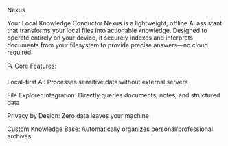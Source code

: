 Nexus

Your Local Knowledge Conductor
Nexus is a lightweight, offline AI assistant that transforms your local files into actionable knowledge. Designed to operate entirely on your device, it securely indexes and interprets documents from your filesystem to provide precise answers—no cloud required.

🔍 Core Features:

Local-first AI: Processes sensitive data without external servers

File Explorer Integration: Directly queries documents, notes, and structured data

Privacy by Design: Zero data leaves your machine

Custom Knowledge Base: Automatically organizes personal/professional archives
